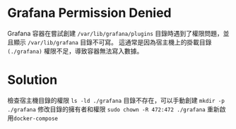 # Grafana Permission Denied
Grafana 容器在嘗試創建 `/var/lib/grafana/plugins` 目錄時遇到了權限問題，並且顯示 `/var/lib/grafana` 目錄不可寫。
這通常是因為宿主機上的掛載目錄 `(./grafana)` 權限不足，導致容器無法寫入數據。
# Solution
檢查宿主機目錄的權限
`ls -ld ./grafana`
目錄不存在，可以手動創建
`mkdir -p ./grafana`
修改目錄的擁有者和權限
`sudo chown -R 472:472 ./grafana`
重新啟用`docker-compose`